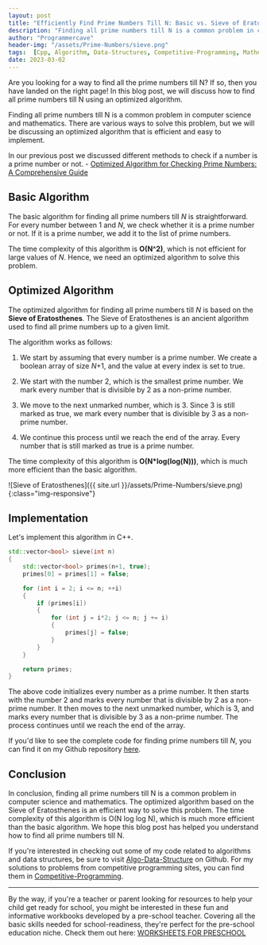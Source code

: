 ```yaml
---
layout: post
title: "Efficiently Find Prime Numbers Till N: Basic vs. Sieve of Eratosthenes"
description: "Finding all prime numbers till N is a common problem in computer science and mathematics. There are various ways to solve this problem, but we will be discussing an optimized algorithm that is efficient and easy to implement."
author: "Programmercave"
header-img: "/assets/Prime-Numbers/sieve.png"
tags:  [Cpp, Algorithm, Data-Structures, Competitive-Programming, Mathematics]
date: 2023-03-02
---
```


Are you looking for a way to find all the prime numbers till N? If so, then you have landed on the right page! In this blog post, we will discuss how to find all prime numbers till N using an optimized algorithm.

Finding all prime numbers till N is a common problem in computer science and mathematics. There are various ways to solve this problem, but we will be discussing an optimized algorithm that is efficient and easy to implement.

In our previous post we discussed different methods to check if a number is a prime number or not. - [Optimized Algorithm for Checking Prime Numbers: A Comprehensive Guide]({{site.url}}/blog/2023/02/28/Optimized-Algorithm-for-Checking-Prime-Numbers-A-Comprehensive-Guide)

## Basic Algorithm

The basic algorithm for finding all prime numbers till _N_ is straightforward. For every number between 1 and _N_, we check whether it is a prime number or not. If it is a prime number, we add it to the list of prime numbers.

The time complexity of this algorithm is **O(N^2)**, which is not efficient for large values of _N_. Hence, we need an optimized algorithm to solve this problem.

## Optimized Algorithm

The optimized algorithm for finding all prime numbers till _N_ is based on the **Sieve of Eratosthenes**. The Sieve of Eratosthenes is an ancient algorithm used to find all prime numbers up to a given limit.

The algorithm works as follows:

1. We start by assuming that every number is a prime number. We create a boolean array of size _N_+1, and the value at every index is set to true.

2. We start with the number 2, which is the smallest prime number. We mark every number that is divisible by 2 as a non-prime number.

3. We move to the next unmarked number, which is 3. Since 3 is still marked as true, we mark every number that is divisible by 3 as a non-prime number.

4. We continue this process until we reach the end of the array. Every number that is still marked as true is a prime number.

The time complexity of this algorithm is **O(N*log(log(N)))**, which is much more efficient than the basic algorithm.

![Sieve of Eratosthenes]({{ site.url }}/assets/Prime-Numbers/sieve.png){:class="img-responsive"}

## Implementation

Let's implement this algorithm in C++.

```cpp
std::vector<bool> sieve(int n)
{
	std::vector<bool> primes(n+1, true);
	primes[0] = primes[1] = false;

	for (int i = 2; i <= n; ++i)
	{
		if (primes[i])
		{
			for (int j = i*2; j <= n; j += i)
			{
				primes[j] = false;
			}
		}
	}

	return primes;
}
```

The above code initializes every number as a prime number. It then starts with the number 2 and marks every number that is divisible by 2 as a non-prime number. It then moves to the next unmarked number, which is 3, and marks every number that is divisible by 3 as a non-prime number. The process continues until we reach the end of the array.

If you'd like to see the complete code for finding prime numbers till _N_, you can find it on my Github repository [here](https://github.com/{{site.github_username}}/Algo-Data-Structure/blob/master/Maths/sieve_of_eratosthenes.cpp). 

## Conclusion

In conclusion, finding all prime numbers till N is a common problem in computer science and mathematics. The optimized algorithm based on the Sieve of Eratosthenes is an efficient way to solve this problem. The time complexity of this algorithm is O(N log log N), which is much more efficient than the basic algorithm. We hope this blog post has helped you understand how to find all prime numbers till N.

If you're interested in checking out some of my code related to algorithms and data structures, be sure to visit [Algo-Data-Structure](https://github.com/{{site.github_username}}/Algo-Data-Structure) on Github. For my solutions to problems from competitive programming sites, you can find them in [Competitive-Programming](https://github.com/{{site.github_username}}/Competitive-Programming).

---

By the way, if you're a teacher or parent looking for resources to help your child get ready for school, you might be interested in these fun and informative workbooks developed by a pre-school teacher. Covering all the basic skills needed for school-readiness, they're perfect for the pre-school education niche. Check them out here: [WORKSHEETS FOR PRESCHOOL](https://ce8977zhz1vrft28uay3ofipe9.hop.clickbank.net/?cbpage=wfpaffiliate)